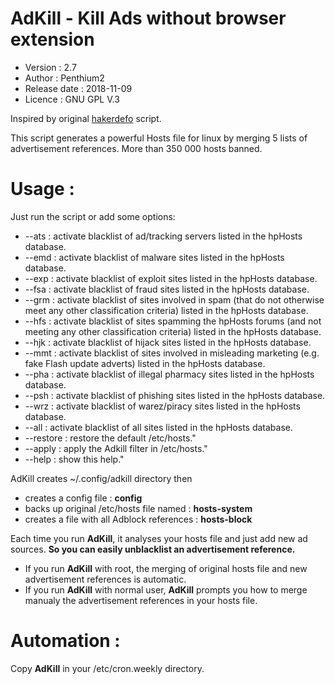 # AdKill - Kill Ads without browser extension
- Version : 2.7
- Author : Penthium2
- Release date : 2018-11-09
- Licence : GNU GPL V.3

Inspired by original [hakerdefo] script.

This script generates a powerful Hosts file for linux by merging 5 lists of advertisement references.
More than 350 000 hosts banned.

# Usage :
Just run the script or add some options:
- --ats : activate blacklist of ad/tracking servers listed in the hpHosts database.
- --emd : activate blacklist of malware sites listed in the hpHosts database.
- --exp : activate blacklist of exploit sites listed in the hpHosts database.
- --fsa : activate blacklist of fraud sites listed in the hpHosts database.
- --grm : activate blacklist of sites involved in spam (that do not otherwise meet any other classification criteria) listed in the hpHosts database.
- --hfs : activate blacklist of sites spamming the hpHosts forums (and not meeting any other classification criteria) listed in the hpHosts database.
- --hjk : activate blacklist of hijack sites listed in the hpHosts database.
- --mmt : activate blacklist of sites involved in misleading marketing (e.g. fake Flash update adverts) listed in the hpHosts database.
- --pha : activate blacklist of illegal pharmacy sites listed in the hpHosts database.
- --psh : activate blacklist of phishing sites listed in the hpHosts database.
- --wrz : activate blacklist of warez/piracy sites listed in the hpHosts database.
- --all : activate blacklist of all sites listed in the hpHosts database.
- --restore : restore the default /etc/hosts."
- --apply : apply the Adkill filter in /etc/hosts."
- --help    : show this help."

AdKill creates ~/.config/adkill directory then
- creates a config file : **config**
- backs up original /etc/hosts file named : **hosts-system**
- creates a file with all Adblock references : **hosts-block**

Each time you run **AdKill**, it analyses your hosts file and just add new ad sources. 
**So you can easily unblacklist an advertisement reference.**

- If you run **AdKill** with root, the merging of original hosts file and new advertisement references is automatic.
- If you run **AdKill** with normal user, **AdKill** prompts you how to merge manualy the advertisement references in your hosts file.

# Automation :
Copy **AdKill** in your /etc/cron.weekly directory.


[hakerdefo]: <http://vsido.org/index.php?topic=757.0>
